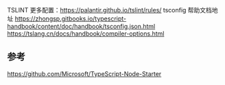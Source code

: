 TSLINT 更多配置：https://palantir.github.io/tslint/rules/
tsconfig 帮助文档地址
https://zhongsp.gitbooks.io/typescript-handbook/content/doc/handbook/tsconfig.json.html
https://tslang.cn/docs/handbook/compiler-options.html


## 参考

https://github.com/Microsoft/TypeScript-Node-Starter
